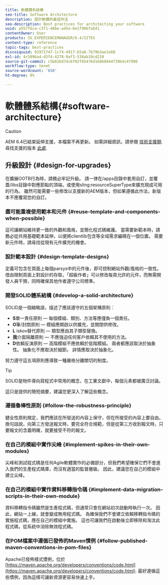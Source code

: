```yaml
---
title: 軟體體系結構
seo-title: Software Architecture
description: 設計軟體的最佳作法
seo-description: Best practices for architecting your software
uuid: a557f6ca-c3f1-486e-a45e-6e1f986fab41
contentOwner: User
products: SG_EXPERIENCEMANAGER/6.4/SITES
content-type: reference
topic-tags: best-practices
discoiquuid: 92971747-1c74-4917-b5a0-7b79b3ae1e68
exl-id: 4c5896a4-d3f4-4278-9af3-538ab10cd210
source-git-commit: c5b816d74c6f02f85476d16868844f39b4c47996
workflow-type: tm+mt
source-wordcount: '650'
ht-degree: 0%

---
```


# 軟體體系結構{#software-architecture}

>[!CAUTION]
>
>AEM 6.4已結束延伸支援，本檔案不再更新。 如需詳細資訊，請參閱 [技術支援期](https://helpx.adobe.com//tw/support/programs/eol-matrix.html). 尋找支援的版本 [此處](https://experienceleague.adobe.com/docs/).

## 升級設計 {#design-for-upgrades}

在擴展OOTB行為時，請務必牢記升級。 請一律在/apps目錄中套用自訂，並覆蓋/libs目錄中對應節點的頂端，或使用sling:resourceSuperType來擴充現成可用的行為。 雖然可能需要一些修改以支援新的AEM版本，但如果遵循此作法，新版本不應覆寫您的自訂。

### 盡可能重複使用範本和元件 {#reuse-template-and-components-when-possible}

這可讓網站維持更一致的外觀和風格，並簡化程式碼維護。 當需要新範本時，請務必從共用基礎範本延伸，以便將clientlib包含等全域需求編碼在一個位置。 需要新元件時，請尋找從現有元件擴充的機會。

### 設計範本設計 {#design-template-designs}

定義可包含在頁面上每個parsys中的元件後，即可控制網站外觀/風格的一致性。 借由限制頁面上對設計的存取，「超級作者」可以修改每頁允許的元件，而無需開發人員干預，同時確保其他作者遵守公司標準。

### 開發SOLID體系結構 {#develop-a-solid-architecture}

SOLID是一個縮略語，描述了應該遵守的五個架構原則：

* **S**&#x200B;單一責任原則 — 每個模組、類別、方法等應僅負一個責任。
* **O**&#x200B;筆/封閉原則 — 模組應開啟以供擴充，並關閉供修改。
* **L** iskov替代原則 — 類型應由其子類型替換。
* **我**&#x200B;介面隔離原則 — 不應強迫任何客戶依賴其不使用的方法。
* **D**&#x200B;依賴反演原則 — 高階模組不應依賴於低階模組。 兩者都應該取決於抽象性。 抽象化不應取決於細節。 詳情應取決於抽象化。

努力遵守這五項原則應導致一種嚴格分離關切的制度。

>[!TIP]
>
>SOLID是物件導向寫程式中常用的概念，在工業文獻中，每個元素都被廣泛討論。
>
>這只是提供的簡短摘要，建議您更深入了解這些概念。

### 遵循魯棒性原則 {#follow-the-robustness-principle}

健全性原則規定，我們應該在所發送的內容上保守，但在所接受的內容上要自由。 換句話說，向第三方發送報文時，要完全符合規範，但是從第三方收到報文時，只要報文的含義明確，就要接受不符的報文。

### 在自己的模組中實作尖峰 {#implement-spikes-in-their-own-modules}

尖峰和測試程式碼是任何Agile軟體實作的必備部分，但我們希望確保它們不會進入我們的生產程式碼庫，而沒有適當的監督層級。 因此，建議您在自己的模組中建立尖峰。

### 在自己的模組中實作資料移轉指令碼 {#implement-data-migration-scripts-in-their-own-module}

資料移轉指令碼雖然是生產程式碼，但通常只會在網站初次啟動時執行一次。 因此，網站一上線，就會變成無用程式碼。 為確保我們不會建立依賴移轉指令碼的實施程式碼，應在自己的模組中實施。 這也可讓我們在啟動後立即移除和淘汰此程式碼，從系統中消除無效程式碼。

### 在POM檔案中遵循已發佈的Maven慣例 {#follow-published-maven-conventions-in-pom-files}

Apache已發佈樣式慣例，位於 [https://maven.apache.org/developers/conventions/code.html](https://maven.apache.org/developers/conventions/code.html). 最好遵循這些慣例，因為這樣可讓新資源更容易快速上手。
